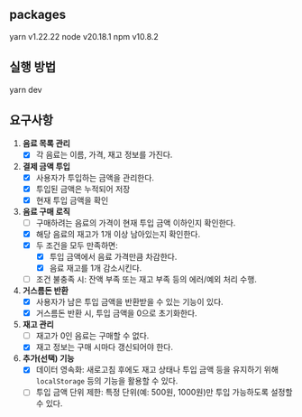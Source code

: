 ## packages
yarn v1.22.22
node v20.18.1
npm v10.8.2

## 실행 방법
yarn dev

## 요구사항
1. **음료 목록 관리**
   - [X] 각 음료는 이름, 가격, 재고 정보를 가진다.

2. **결제 금액 투입**
   - [X] 사용자가 투입하는 금액을 관리한다.
   - [X] 투입된 금액은 누적되어 저장
   - [X] 현재 투입 금액을 확인

3. **음료 구매 로직**
   - [ ] 구매하려는 음료의 가격이 현재 투입 금액 이하인지 확인한다.
   - [X] 해당 음료의 재고가 1개 이상 남아있는지 확인한다.
   - [X] 두 조건을 모두 만족하면:
     - [X] 투입 금액에서 음료 가격만큼 차감한다.
     - [X] 음료 재고를 1개 감소시킨다.
   - [ ] 조건 불충족 시: 잔액 부족 또는 재고 부족 등의 에러/예외 처리 수행.

4. **거스름돈 반환**
   - [X] 사용자가 남은 투입 금액을 반환받을 수 있는 기능이 있다.
   - [X] 거스름돈 반환 시, 투입 금액을 0으로 초기화한다.

5. **재고 관리**
   - [ ] 재고가 0인 음료는 구매할 수 없다.
   - [X] 재고 정보는 구매 시마다 갱신되어야 한다.

6. **추가(선택) 기능**
   - [X] 데이터 영속화: 새로고침 후에도 재고 상태나 투입 금액 등을 유지하기 위해 `localStorage` 등의 기능을 활용할 수 있다.
   - [ ] 투입 금액 단위 제한: 특정 단위(예: 500원, 1000원)만 투입 가능하도록 설정할 수 있다.